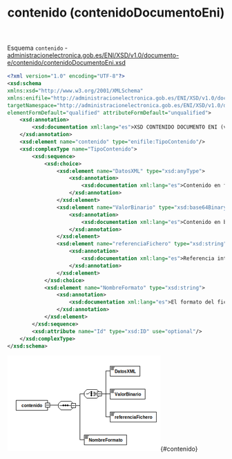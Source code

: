 ﻿---
title: contenido (contenidoDocumentoEni)
---

Esquema `contenido` - [administracionelectronica.gob.es/ENI/XSD/v1.0/documento-e/contenido/contenidoDocumentoEni.xsd](http://administracionelectronica.gob.es/ENI/XSD/v1.0/documento-e/contenido/contenidoDocumentoEni.xsd)

```xml
<?xml version="1.0" encoding="UTF-8"?>
<xsd:schema 
xmlns:xsd="http://www.w3.org/2001/XMLSchema" 
xmlns:enifile="http://administracionelectronica.gob.es/ENI/XSD/v1.0/documento-e/contenido" 
targetNamespace="http://administracionelectronica.gob.es/ENI/XSD/v1.0/documento-e/contenido" 
elementFormDefault="qualified" attributeFormDefault="unqualified">
	<xsd:annotation>
		<xsd:documentation xml:lang="es">XSD CONTENIDO DOCUMENTO ENI (v1.0)</xsd:documentation>
	</xsd:annotation>
	<xsd:element name="contenido" type="enifile:TipoContenido"/>
	<xsd:complexType name="TipoContenido">
		<xsd:sequence>
			<xsd:choice>
				<xsd:element name="DatosXML" type="xsd:anyType">
					<xsd:annotation>
						<xsd:documentation xml:lang="es">Contenido en formato XML. En caso de datos XML cuya codificación difiera de la de esta estructura raíz se incluirá una cláusula CDATA.</xsd:documentation>
					</xsd:annotation>
				</xsd:element>
				<xsd:element name="ValorBinario" type="xsd:base64Binary">
					<xsd:annotation>
						<xsd:documentation xml:lang="es">Contenido en base64.</xsd:documentation>
					</xsd:annotation>
				</xsd:element>
				<xsd:element name="referenciaFichero" type="xsd:string">
					<xsd:annotation>
						<xsd:documentation xml:lang="es">Referencia interna al fichero de contenido.</xsd:documentation>
					</xsd:annotation>
				</xsd:element>
			</xsd:choice>
			<xsd:element name="NombreFormato" type="xsd:string">
				<xsd:annotation>
					<xsd:documentation xml:lang="es">El formato del fichero de contenido del documento electrónico atenderá a lo establecido en la NTI de Catálogo de estándares.</xsd:documentation>
				</xsd:annotation>
			</xsd:element>
		</xsd:sequence>
		<xsd:attribute name="Id" type="xsd:ID" use="optional"/>
	</xsd:complexType>
</xsd:schema>
```

![contenidoDocumentoEni](contenidoDocumentoEni/contenido.png){#contenido}
